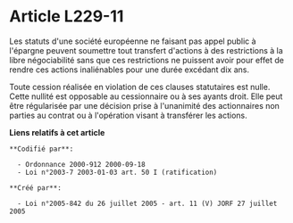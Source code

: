 # Article L229-11

Les statuts d'une société européenne ne faisant pas appel public à l'épargne peuvent soumettre tout transfert d'actions à des
restrictions à la libre négociabilité sans que ces restrictions ne puissent avoir pour effet de rendre ces actions
inaliénables pour une durée excédant dix ans.

Toute cession réalisée en violation de ces clauses statutaires est nulle. Cette nullité est opposable au cessionnaire ou à
ses ayants droit. Elle peut être régularisée par une décision prise à l'unanimité des actionnaires non parties au contrat ou
à l'opération visant à transférer les actions.

**Liens relatifs à cet article**

	**Codifié par**:

	  - Ordonnance 2000-912 2000-09-18
	  - Loi n°2003-7 2003-01-03 art. 50 I (ratification)

	**Créé par**:

	  - Loi n°2005-842 du 26 juillet 2005 - art. 11 (V) JORF 27 juillet 2005
